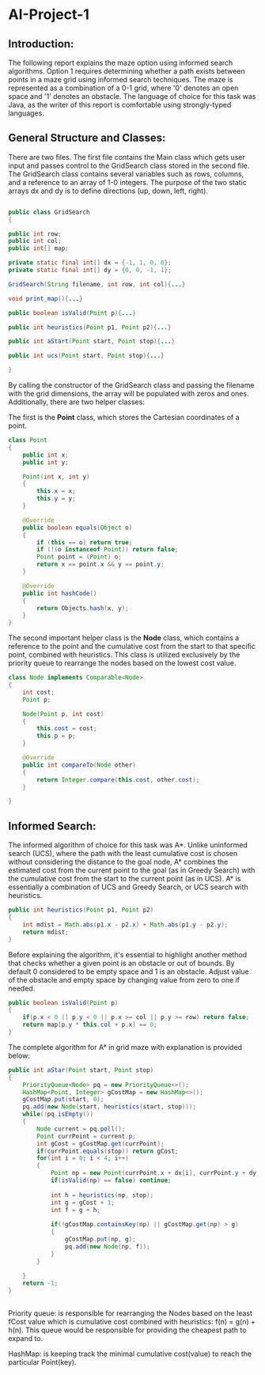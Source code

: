 # AI-Project-1


## Introduction:
The following report explains the maze option using informed search algorithms. Option 1
requires determining whether a path exists between points in a maze grid using informed
search techniques. The maze is represented as a combination of a 0-1 grid, where '0' denotes an open space and '1' denotes an obstacle. The language of choice for this task was Java, as the writer of this report is comfortable using strongly-typed languages.

## General Structure and Classes:
There are two files. The first file contains the Main class which gets user input and passes control to the GridSearch class stored in the second file. The GridSearch class contains several variables such as rows, columns, and a reference to an array of 1-0 integers. The purpose of the two static arrays dx and dy is to define directions (up, down, left, right).

```Java

public class GridSearch
{

public int row;
public int col;
public int[] map;

private static final int[] dx = {-1, 1, 0, 0};
private static final int[] dy = {0, 0, -1, 1};

GridSearch(String filename, int row, int col){...}

void print_map(){...}

public boolean isValid(Point p){...}

public int heuristics(Point p1, Point p2){...}

public int aStart(Point start, Point stop){...}

public int ucs(Point start, Point stop){...}

}
```
By calling the constructor of the GridSearch class and passing the filename with the grid dimensions, the array will be populated with zeros and ones. Additionally, there are two helper classes:

The first is the **Point** class, which stores the Cartesian coordinates of a point. 

```Java
class Point
{
    public int x;
    public int y;

    Point(int x, int y)
    {
        this.x = x;
        this.y = y;
    }

    @Override
    public boolean equals(Object o)
    {
        if (this == o) return true;
        if (!(o instanceof Point)) return false;
        Point point = (Point) o;
        return x == point.x && y == point.y;
    }

    @Override
    public int hashCode()
    {
        return Objects.hash(x, y);
    }
}
```

The second important helper class is the **Node** class, which contains a reference to the point and the cumulative cost from the start to that specific point, combined with heuristics. This class is utilized exclusively by the priority queue to rearrange the nodes based on the lowest cost value. 

```Java
class Node implements Comparable<Node>
{
    int cost;
    Point p;

    Node(Point p, int cost)
    {
        this.cost = cost;
        this.p = p;
    }

    @Override
    public int compareTo(Node other)
    {
        return Integer.compare(this.cost, other.cost);
    }

}
```

## Informed Search:
The informed algorithm of choice for this task was A*. Unlike uninformed search (UCS), where the path with the least cumulative cost is chosen without considering the distance to the goal node, A* combines the estimated cost from the current point to the goal (as in Greedy Search) with the cumulative cost from the start to the current point (as in UCS). A* is essentially a combination of UCS and Greedy Search, or UCS search with heuristics.

```Java
public int heuristics(Point p1, Point p2)
{
    int mdist = Math.abs(p1.x - p2.x) + Math.abs(p1.y - p2.y);
    return mdist;
}
```

Before explaining the algorithm, it's essential to highlight another method that checks whether a given point is an obstacle or out of bounds. By default 0 considered to be empty space and 1 is an obstacle. Adjust value of the obstacle and empty space by changing value from zero to one if needed.

```Java
public boolean isValid(Point p)
{
    if(p.x < 0 || p.y < 0 || p.x >= col || p.y >= row) return false;
    return map[p.y * this.col + p.x] == 0;
}

```

The complete algorithm for A* in grid maze with explanation is provided below:

```Java
public int aStar(Point start, Point stop)
{
    PriorityQueue<Node> pq = new PriorityQueue<>(); 
    HashMap<Point, Integer> gCostMap = new HashMap<>();
    gCostMap.put(start, 0);
    pq.add(new Node(start, heuristics(start, stop)));
    while(!pq.isEmpty())
    {
        Node current = pq.poll();
        Point currPoint = current.p;    
        int gCost = gCostMap.get(currPoint);
        if(currPoint.equals(stop)) return gCost;
        for(int i = 0; i < 4; i++)
        {
            Point np = new Point(currPoint.x + dx[i], currPoint.y + dy[i]);
            if(isValid(np) == false) continue;
            
            int h = heuristics(np, stop);
            int g = gCost + 1;
            int f = g + h;
            
            if(!gCostMap.containsKey(np) || gCostMap.get(np) > g)
            {   
                gCostMap.put(np, g);
                pq.add(new Node(np, f));
            }
        }
        
    }
    return -1;
}
    

```

Priority queue: is responsible for rearranging the Nodes based on the least fCost value which is cumulative cost combined with heuristics: f(n) = g(n) + h(n). This queue would be responsible for providing the cheapest path to expand to. 

HashMap: is keeping track the minimal cumulative cost(value) to reach the particular Point(key).
